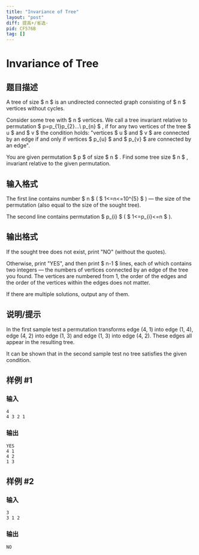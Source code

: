 ```yaml
---
title: "Invariance of Tree"
layout: "post"
diff: 提高+/省选-
pid: CF576B
tag: []
---
```


# Invariance of Tree

## 题目描述

A tree of size $ n $ is an undirected connected graph consisting of $ n $ vertices without cycles.

Consider some tree with $ n $ vertices. We call a tree invariant relative to permutation $ p=p_{1}p_{2}...\ p_{n} $ , if for any two vertices of the tree $ u $ and $ v $ the condition holds: "vertices $ u $ and $ v $ are connected by an edge if and only if vertices $ p_{u} $ and $ p_{v} $ are connected by an edge".

You are given permutation $ p $ of size $ n $ . Find some tree size $ n $ , invariant relative to the given permutation.

## 输入格式

The first line contains number $ n $ ( $ 1<=n<=10^{5} $ ) — the size of the permutation (also equal to the size of the sought tree).

The second line contains permutation $ p_{i} $ ( $ 1<=p_{i}<=n $ ).

## 输出格式

If the sought tree does not exist, print "NO" (without the quotes).

Otherwise, print "YES", and then print $ n-1 $ lines, each of which contains two integers — the numbers of vertices connected by an edge of the tree you found. The vertices are numbered from 1, the order of the edges and the order of the vertices within the edges does not matter.

If there are multiple solutions, output any of them.

## 说明/提示

In the first sample test a permutation transforms edge (4, 1) into edge (1, 4), edge (4, 2) into edge (1, 3) and edge (1, 3) into edge (4, 2). These edges all appear in the resulting tree.

It can be shown that in the second sample test no tree satisfies the given condition.

## 样例 #1

### 输入

```
4
4 3 2 1

```

### 输出

```
YES
4 1
4 2
1 3

```

## 样例 #2

### 输入

```
3
3 1 2

```

### 输出

```
NO

```


